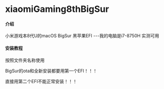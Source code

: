 # xiaomiGaming8thBigSur

#### 介绍
小米游戏本8代U的macOS BigSur 黑苹果EFI
---我的电脑是i7-8750H 实测可用

#### 安装教程
按照文件夹名称使用

BigSur的ota和全新安装都要用第一个EFI！！！

直接用第二个EFI不能正常安装！！！



